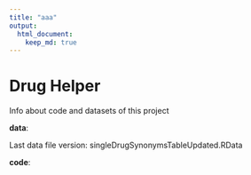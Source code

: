 ```yaml
---
title: "aaa"
output: 
  html_document:
    keep_md: true
---
```



# Drug Helper

Info about code and datasets of this project

**data**:

Last data file version: singleDrugSynonymsTableUpdated.RData

**code**:



